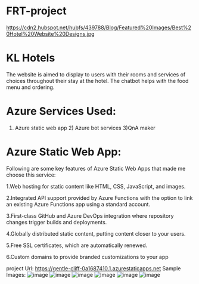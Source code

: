 # FRT-project
https://cdn2.hubspot.net/hubfs/439788/Blog/Featured%20Images/Best%20Hotel%20Website%20Designs.jpg
# KL Hotels
The website is aimed to display to users with their rooms and services of choices throughout their stay at the hotel. The chatbot helps with the food menu and ordering.
# Azure Services Used:
1) Azure static web app           2) Azure bot services       3)QnA maker
# Azure Static Web App:
Following are some key features of Azure Static Web Apps that made me choose this service:

1.Web hosting for static content like HTML, CSS, JavaScript, and images.

2.Integrated API support provided by Azure Functions with the option to link an existing Azure Functions app using a standard account.

3.First-class GitHub and Azure DevOps integration where repository changes trigger builds and deployments.

4.Globally distributed static content, putting content closer to your users.

5.Free SSL certificates, which are automatically renewed.

6.Custom domains to provide branded customizations to your app

project Url: https://gentle-cliff-0a1687410.1.azurestaticapps.net
Sample Images:
![image](https://user-images.githubusercontent.com/88315524/175100147-24b04bb2-cefc-4728-9fc1-0ce33dfda050.png)
![image](https://user-images.githubusercontent.com/88315524/175100432-7028380e-2953-4f50-b88b-fc771baa20e8.png)
![image](https://user-images.githubusercontent.com/88315524/175100510-fb4acaad-ffc0-4bcd-8c1e-bf4fc75cfeea.png)
![image](https://user-images.githubusercontent.com/88315524/175100586-3311d9be-d127-49b6-b0cf-92a324863308.png)
![image](https://user-images.githubusercontent.com/88315524/175100646-b348061e-75ed-4b17-86e3-7d2fdbe01386.png)
![image](https://user-images.githubusercontent.com/88315524/175100673-fd97d9dd-ed8e-4bad-b528-21581e310a20.png)
